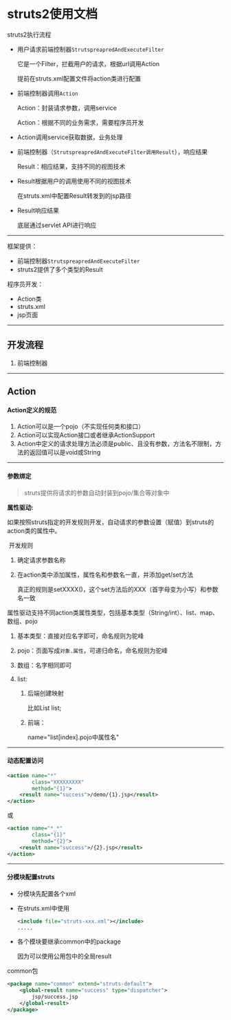 # struts2使用文档

struts2执行流程

- 用户请求前端控制器`StrutspreapredAndExecuteFilter`

  它是一个Filter，拦截用户的请求，根据url调用Action

  提前在struts.xml配置文件将action类进行配置

- 前端控制器调用`Action`

  Action：封装请求参数，调用service

  Action：根据不同的业务需求，需要程序员开发

- Action调用service获取数据，业务处理

- 前端控制器（`StrutspreapredAndExecuteFilter调用Result`），响应结果

  Result：相应结果，支持不同的视图技术

- Result根据用户的调用使用不同的视图技术

  在struts.xml中配置Result转发到的jsp路径


- Result响应结果

  底层通过servlet API进行响应


---



框架提供：

- 前端控制器`StrutspreapredAndExecuteFilter`
- struts2提供了多个类型的Result

程序员开发：

- Action类
- struts.xml
- jsp页面

---

## 开发流程

1. 前端控制器


---

## Action

#### Action定义的规范

1. Action可以是一个pojo（不实现任何类和接口）
2. Action可以实现Action接口或者继承ActionSupport
3. Action中定义的请求处理方法必须是public、且没有参数，方法名不限制，方法的返回值可以是void或String

---

#### 参数绑定

>  struts提供将请求的参数自动封装到pojo/集合等对象中

**属性驱动:**

​	如果按照struts指定的开发规则开发，自动请求的参数设置（赋值）到struts的action类的属性中。

​	开发规则

 1. 确定请求参数名称

 2. 在action类中添加属性，属性名和参数名一直，并添加get/set方法

    真正的规则是setXXXX()，这个set方法后的XXX（首字母变为小写）和参数名一致





属性驱动支持不同action类属性类型，包括基本类型（String/int）、list、map、数组、pojo



1. 基本类型：直接对应名字即可，命名规则为驼峰

2. pojo：页面写成`对象.属性`，可递归命名，命名规则为驼峰

3. 数组：名字相同即可

4. list:

   1. 后端创建映射

      比如List<pojo> list;

   2. 前端：

      name="list[index].pojo中属性名"

---

#### 动态配置访问

```xml
<action name="*"
        class="XXXXXXXXX"
        method="{1}">
    <result name="success">/demo/{1}.jsp</result>
</action>
```

或

```xml
<action name="*_*"
        class="{1}"
        method="{2}">
    <result name="success">/{2}.jsp</result>
</action>
```

---

#### 分模块配置struts

- 分模块先配置各个xml

- 在struts.xml中使用

  ```xml
  <include file="struts-xxx.xml"></include>
  .....
  ```

- 各个模块要继承common中的package

  因为可以使用公用包中的全局result

common包

```xml
<package name="common" extend="struts-default">
	<global-result name="success" type="dispatcher">
        jsp/success.jsp
    </global-result>
</package>
```

